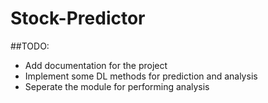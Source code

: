 # Stock-Predictor

##TODO:
- Add documentation for the project
- Implement some DL methods for prediction and analysis
- Seperate the module for performing analysis
